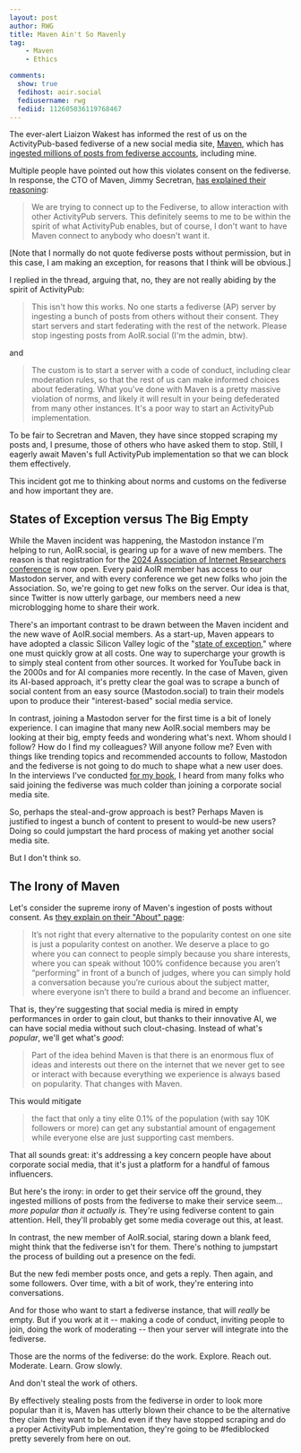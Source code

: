 ```yaml
---
layout: post
author: RWG
title: Maven Ain't So Mavenly
tag:
    - Maven
    - Ethics

comments: 
  show: true
  fedihost: aoir.social
  fediusername: rwg
  fediid: 112605036119768467
---
```

The ever-alert Liaizon Wakest has informed the rest of us on the ActivityPub-based fediverse of a new social media site, [Maven](https://www.heymaven.com), which has [ingested millions of posts from fediverse accounts](https://app.heymaven.com/discover/1190743), including mine.

Multiple people have pointed out how this violates consent on the fediverse. In response, the CTO of Maven, Jimmy Secretran, [has explained their reasoning](https://mastodon.social/@jsecretan/112604200409755575):

> We are trying to connect up to the Fediverse, to allow interaction with other ActivityPub servers.  This definitely seems to me to be within the spirit of what ActivityPub enables, but of course, I don't want to have Maven connect to anybody who doesn't want it.

[Note that I normally do not quote fediverse posts without permission, but in this case, I am making an exception, for reasons that I think will be obvious.]

I replied in the thread, arguing that, no, they are not really abiding by the spirit of ActivityPub:

> This isn't how this works. No one starts a fediverse (AP) server by ingesting a bunch of posts from others without their consent. They start servers and start federating with the rest of the network.
Please stop ingesting posts from AoIR.social (I'm the admin, btw).

and

> The custom is to start a server with a code of conduct, including clear moderation rules, so that the rest of us can make informed choices about federating. What you've done with Maven is a pretty massive violation of norms, and likely it will result in your being defederated from many other instances. It's a poor way to start an ActivityPub implementation.

To be fair to Secretran and Maven, they have since stopped scraping my posts and, I presume, those of others who have asked them to stop. Still, I eagerly await Maven's full ActivityPub implementation so that we can block them effectively.

This incident got me to thinking about norms and customs on the fediverse and how important they are.

<!-- more -->

## States of Exception versus The Big Empty
While the Maven incident was happening, the Mastodon instance I'm helping to run, AoIR.social, is gearing up for a wave of new members. The reason is that registration for the [2024 Association of Internet Researchers conference](https://aoir.org/aoir2024/) is now open. Every paid AoIR member has access to our Mastodon server, and with every conference we get new folks who join the Association. So, we're going to get new folks on the server. Our idea is that, since Twitter is now utterly garbage, our members need a new microblogging home to share their work.

There's an important contrast to be drawn between the Maven incident and the new wave of AoIR.social members. As a start-up, Maven appears to have adopted a classic Silicon Valley logic of the "[state of exception](https://firstmonday.org/ojs/index.php/fm/article/view/2799)," where one must quickly grow at all costs. One way to supercharge your growth is to simply steal content from other sources. It worked for YouTube back in the 2000s and for AI companies more recently. In the case of Maven, given its AI-based approach, it's pretty clear the goal was to scrape a bunch of social content from an easy source (Mastodon.social) to train their models upon to produce their "interest-based" social media service.

In contrast, joining a Mastodon server for the first time is a bit of lonely experience. I can imagine that many new AoIR.social members may be looking at their big, empty feeds and wondering what's next. Whom should I follow? How do I find my colleagues? Will anyone follow me? Even with things like trending topics and recommended accounts to follow, Mastodon and the fediverse is not going to do much to shape what a new user does. In the interviews I've conducted [for my book](/2024/02/11/Move-Slowy-Preview.html), I heard from many folks who said joining the fediverse was much colder than joining a corporate social media site.

So, perhaps the steal-and-grow approach is best? Perhaps Maven is justified to ingest a bunch of content to present to would-be new users? Doing so could jumpstart the hard process of making yet another social media site.

But I don't think so.

## The Irony of Maven

Let's consider the supreme irony of Maven's ingestion of posts without consent. As [they explain on their "About" page](https://www.heymaven.com/about):

> It’s not right that every alternative to the popularity contest on one site is just a popularity contest on another.  We deserve a place to go where you can connect to people simply because you share interests, where you can speak without 100% confidence because you aren’t “performing” in front of a bunch of judges, where you can simply hold a conversation because you’re curious about the subject matter, where everyone isn’t there to build a brand and become an influencer.

That is, they're suggesting that social media is mired in empty performances in order to gain clout, but thanks to their innovative AI, we can have social media without such clout-chasing. Instead of what's _popular_, we'll get what's _good_:

> Part of the idea behind Maven is that there is an enormous flux of ideas and interests out there on the internet that we never get to see or interact with because everything we experience is always based on popularity.  That changes with Maven.

This would mitigate

> the fact that only a tiny elite 0.1% of the population (with say 10K followers or more) can get any substantial amount of engagement while everyone else are just supporting cast members.

That all sounds great: it's addressing a key concern people have about corporate social media, that it's just a platform for a handful of famous influencers.

But here's the irony: in order to get their service off the ground, they ingested millions of posts from the fediverse to make their service seem... _more popular than it actually is._ They're using fediverse content to gain attention. Hell, they'll probably get some media coverage out this, at least.

In contrast, the new member of AoIR.social, staring down a blank feed, might think that the fediverse isn't for them. There's nothing to jumpstart the process of building out a presence on the fedi.

But the new fedi member posts once, and gets a reply. Then again, and some followers. Over time, with a bit of work, they're entering into conversations.

And for those who want to start a fediverse instance, that will _really_ be empty. But if you work at it -- making a code of conduct, inviting people to join, doing the work of moderating -- then your server will integrate into the fediverse.

Those are the norms of the fediverse: do the work. Explore. Reach out. Moderate. Learn. Grow slowly.

And don't steal the work of others.

By effectively stealing posts from the fediverse in order to look more popular than it is, Maven has utterly blown their chance to be the alternative they claim they want to be. And even if they have stopped scraping and do a proper ActivityPub implementation, they're going to be #fediblocked pretty severely from here on out.

